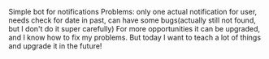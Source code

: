 Simple bot for notifications
Problems: only one actual notification for user,
needs check for date in past,
can have some bugs(actually still not found, but I don't do it super carefully)
For more opportunities it can be upgraded, and I know how to fix my problems. But today I want to teach a lot of things and upgrade it in the future!
